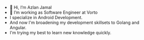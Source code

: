 - 👋 Hi, I’m Azlan Jamal
- 👀 I’m working as Software Engineer at Vorto
- I specialize in Android Development.
- And now I'm broadening my development skillsets to Golang and Angular. 
- I'm trying my best to learn new knowledge quickly.

<!---
aznj/aznj is a ✨ special ✨ repository because its `README.md` (this file) appears on your GitHub profile.
You can click the Preview link to take a look at your changes.
--->
